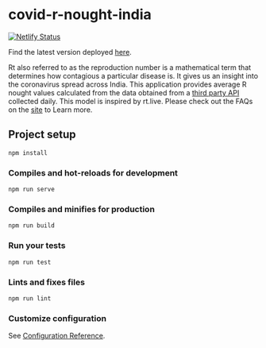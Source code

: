 # covid-r-nought-india

[![Netlify Status](https://api.netlify.com/api/v1/badges/39fbffc4-7970-40e6-85c8-294ba0449a37/deploy-status)](https://app.netlify.com/sites/covid19-rt-india/deploys)

Find the latest version deployed [here](https://india-rt.netlify.app/).

Rt also referred to as the reproduction number is a mathematical term that determines how contagious a particular disease is. It gives us an insight into the coronavirus spread across India. This application provides average R nought values calculated from the data obtained from a [third party API](covid19india.org) collected daily.
This model is inspired by rt.live. Please check out the FAQs on the [site](https://india-rt.netlify.app/) to Learn more.

## Project setup
```
npm install
```

### Compiles and hot-reloads for development
```
npm run serve
```

### Compiles and minifies for production
```
npm run build
```

### Run your tests
```
npm run test
```

### Lints and fixes files
```
npm run lint
```

### Customize configuration
See [Configuration Reference](https://cli.vuejs.org/config/).
